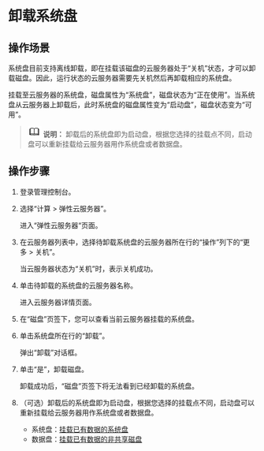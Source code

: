 # 卸载系统盘<a name="zh-cn_topic_0081591949"></a>

## 操作场景<a name="section16677483"></a>

系统盘目前支持离线卸载，即在挂载该磁盘的云服务器处于“关机”状态，才可以卸载磁盘。因此，运行状态的云服务器需要先关机然后再卸载相应的系统盘。

挂载至云服务器的系统盘，磁盘属性为“系统盘”，磁盘状态为“正在使用”。当系统盘从云服务器上卸载后，此时系统盘的磁盘属性变为“启动盘”，磁盘状态变为“可用”。

>![](public_sys-resources/icon-note.gif) **说明：** 
>卸载后的系统盘即为启动盘，根据您选择的挂载点不同，启动盘可以重新挂载给云服务器用作系统盘或者数据盘。

## 操作步骤<a name="section15879623"></a>

1.  登录管理控制台。
2.  选择“计算 \> 弹性云服务器”。

    进入“弹性云服务器“页面。

3.  在云服务器列表中，选择待卸载系统盘的云服务器所在行的“操作”列下的“更多 \> 关机”。

    当云服务器状态为“关机”时，表示关机成功。

4.  单击待卸载的系统盘的云服务器名称。

    进入云服务器详情页面。

5.  在“磁盘”页签下，您可以查看当前云服务器挂载的系统盘。
6.  单击系统盘所在行的“卸载”。

    弹出“卸载”对话框。

7.  单击“是”，卸载磁盘。

    卸载成功后，“磁盘”页签下将无法看到已经卸载的系统盘。

8.  （可选）卸载后的系统盘即为启动盘，根据您选择的挂载点不同，启动盘可以重新挂载给云服务器用作系统盘或者数据盘。
    -   系统盘：[挂载已有数据的系统盘](挂载已有数据的系统盘.md)
    -   数据盘：[挂载已有数据的非共享磁盘](挂载已有数据的非共享磁盘.md)


